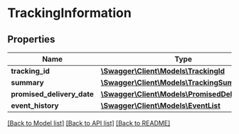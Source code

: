 # TrackingInformation

## Properties
Name | Type | Description | Notes
------------ | ------------- | ------------- | -------------
**tracking_id** | [**\Swagger\Client\Models\TrackingId**](TrackingId.md) |  | 
**summary** | [**\Swagger\Client\Models\TrackingSummary**](TrackingSummary.md) |  | 
**promised_delivery_date** | [**\Swagger\Client\Models\PromisedDeliveryDate**](PromisedDeliveryDate.md) |  | 
**event_history** | [**\Swagger\Client\Models\EventList**](EventList.md) |  | 

[[Back to Model list]](../../README.md#documentation-for-models) [[Back to API list]](../../README.md#documentation-for-api-endpoints) [[Back to README]](../../README.md)

